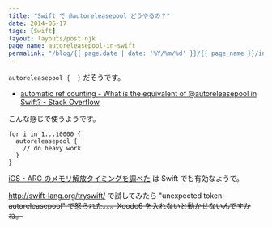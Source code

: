 ```yaml
---
title: "Swift で @autoreleasepool どうやるの？"
date: 2014-06-17
tags: [Swift]
layout: layouts/post.njk
page_name: autoreleasepool-in-swift
permalink: "/blog/{{ page.date | date: '%Y/%m/%d' }}/{{ page_name }}/index.html"
---
```

``autoreleasepool {  }`` だそうです。

<!--more-->

* [automatic ref counting - What is the equivalent of @autoreleasepool in Swift? - Stack Overflow](http://stackoverflow.com/questions/24152050/what-is-the-equivalent-of-autoreleasepool-in-swift)

こんな感じで使うようです。

```
for i in 1...10000 {
  autoreleasepool {
    // do heavy work
  }
}
```

[iOS - ARC のメモリ解放タイミングを調べた](http://qiita.com/amay077/items/95a4139e6f553d8a56a1) は Swift でも有効なようで。

~~http://swift-lang.org/tryswift/ で試してみたら "unexpected token: autoreleasepool" で怒られた。。。Xcode6 を入れないと動かせないんですかね。~~

